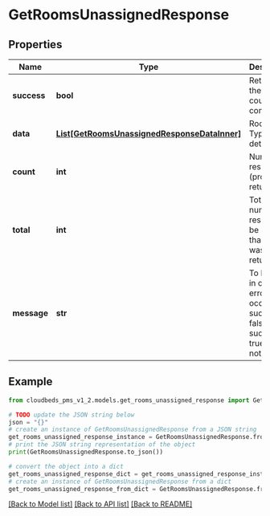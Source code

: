 # GetRoomsUnassignedResponse


## Properties

Name | Type | Description | Notes
------------ | ------------- | ------------- | -------------
**success** | **bool** | Returns if the request could be completed | [optional] 
**data** | [**List[GetRoomsUnassignedResponseDataInner]**](GetRoomsUnassignedResponseDataInner.md) | Room Types details | [optional] 
**count** | **int** | Number of results (properties) returned | [optional] 
**total** | **int** | Total number of results, can be more than what was returned | [optional] 
**message** | **str** | To be used in case any error occurs (if success &#x3D; false). If success &#x3D; true, it does not exist. | [optional] 

## Example

```python
from cloudbeds_pms_v1_2.models.get_rooms_unassigned_response import GetRoomsUnassignedResponse

# TODO update the JSON string below
json = "{}"
# create an instance of GetRoomsUnassignedResponse from a JSON string
get_rooms_unassigned_response_instance = GetRoomsUnassignedResponse.from_json(json)
# print the JSON string representation of the object
print(GetRoomsUnassignedResponse.to_json())

# convert the object into a dict
get_rooms_unassigned_response_dict = get_rooms_unassigned_response_instance.to_dict()
# create an instance of GetRoomsUnassignedResponse from a dict
get_rooms_unassigned_response_from_dict = GetRoomsUnassignedResponse.from_dict(get_rooms_unassigned_response_dict)
```
[[Back to Model list]](../README.md#documentation-for-models) [[Back to API list]](../README.md#documentation-for-api-endpoints) [[Back to README]](../README.md)



